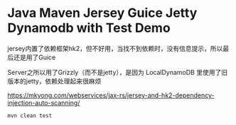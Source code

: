 Java Maven Jersey Guice Jetty Dynamodb with Test Demo
====================================

jersey内置了依赖框架hk2，但不好用，当找不到依赖时，没有信息提示，所以最后还是用了Guice

Server之所以用了Grizzly（而不是jetty），是因为 LocalDynamoDB 里使用了旧版本的jetty，依赖处理起来很麻烦

https://mkyong.com/webservices/jax-rs/jersey-and-hk2-dependency-injection-auto-scanning/

```
mvn clean test
```